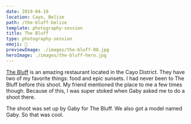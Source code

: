 ```yaml
---
date: 2019-04-10
location: Cayo, Belize
path: /the-bluff-belize
template: photography-session
title: The Bluff
type: photography-session
emoji: 🍻
previewImage: ./images/the-bluff-08.jpg
heroImage: ./images/the-bluff-hero.jpg
---
```


[The Bluff](https://www.instagram.com/thebluffsbz/) is an amazing restaurant located in the Cayo District. They have two of my favorite things: food and epic sunsets. I had never been to The Bluff before this shoot. My friend mentioned the place to me a few times though. Because of this, I was super stoked when Gaby asked me to do a shoot there.

The shoot was set up by Gaby for The Bluff. We also got a model named Gaby. So that was cool.